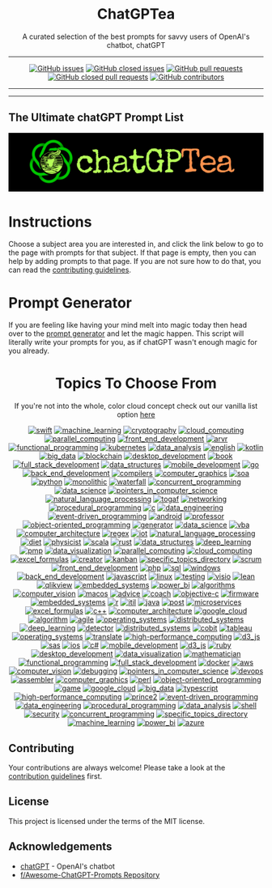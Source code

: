 <div align = 'center'>
<h1>
ChatGPTea
</h1>
A curated selection of the best prompts for savvy users of OpenAI's chatbot, chatGPT

---

[![GitHub issues](https://img.shields.io/github/issues/grahamwaters/chatGPTea-Ultimate-Prompt-List)](https://github.com/grahamwaters/chatGPTea-Ultimate-Prompt-List/issues)
[![GitHub closed issues](https://img.shields.io/github/issues-closed/grahamwaters/chatGPTea-Ultimate-Prompt-List)](https://github.com/grahamwaters/chatGPTea-Ultimate-Prompt-List/issues?q=is%3Aissue+is%3Aclosed)
[![GitHub pull requests](https://img.shields.io/github/issues-pr/grahamwaters/chatGPTea-Ultimate-Prompt-List)](https://github.com/grahamwaters/chatGPTea-Ultimate-Prompt-List/pulls)
[![GitHub closed pull requests](https://img.shields.io/github/issues-pr-closed/grahamwaters/chatGPTea-Ultimate-Prompt-List)](https://github.com/grahamwaters/chatGPTea-Ultimate-Prompt-List/pulls?q=is%3Apr+is%3Aclosed)
[![GitHub contributors](https://img.shields.io/github/contributors/grahamwaters/chatGPTea-Ultimate-Prompt-List)](https://github.com/grahamwaters/chatGPTea-Ultimate-Prompt-List/graphs/contributors)

---

</div>

---

## The Ultimate chatGPT Prompt List

![main banner](./images/main.png)




# Instructions

Choose a subject area you are interested in, and click the link below to go to the page with prompts for that subject. If that page is empty, then you can help by adding prompts to that page. If you are not sure how to do that, you can read the [contributing guidelines](./CONTRIBUTING.md).

# Prompt Generator
If you are feeling like having your mind melt into magic today then head over to the [prompt generator](./prompt_generator.py) and let the magic happen. This script will literally write your prompts for you, as if chatGPT wasn't enough magic for you already.

<div align='center'>

<h1>Topics To Choose From</h1>
<!-- brightgreengreenyellowgreenyelloworangeredbluelightgrey
successimportantcriticalinformationalinactive
bluevioletff69b49cf -->

If you're not into the whole, color cloud concept check out our vanilla list option [here](./vanilla_list.md)

[![swift](https://img.shields.io/badge/swift-orange)](./specific_topics/swift.md)
[![machine_learning](https://img.shields.io/badge/machine_learning-lightpurple)](./specific_topics/machine_learning.md)
[![cryptography](https://img.shields.io/badge/cryptography-lightblack)](./specific_topics/cryptography.md)
[![cloud_computing](https://img.shields.io/badge/cloud_computing-orange)](./specific_topics/cloud_computing.md)
[![parallel_computing](https://img.shields.io/badge/parallel_computing-lightblue)](./specific_topics/parallel_computing.md)
[![front_end_development](https://img.shields.io/badge/front_end_development-brown)](./specific_topics/front_end_development.md)
[![arvr](https://img.shields.io/badge/arvr-lightblack)](./specific_topics/arvr.md)
[![functional_programming](https://img.shields.io/badge/functional_programming-darkgreen)](./specific_topics/functional_programming.md)
[![kubernetes](https://img.shields.io/badge/kubernetes-lightbrown)](./specific_topics/kubernetes.md)
[![data_analysis](https://img.shields.io/badge/data_analysis-orange)](./specific_topics/data_analysis.md)
[![english](https://img.shields.io/badge/english-yellow)](./specific_topics/english.md)
[![kotlin](https://img.shields.io/badge/kotlin-red)](./specific_topics/kotlin.md)
[![big_data](https://img.shields.io/badge/big_data-lightorange)](./specific_topics/big_data.md)
[![blockchain](https://img.shields.io/badge/blockchain-purple)](./specific_topics/blockchain.md)
[![desktop_development](https://img.shields.io/badge/desktop_development-lightpink)](./specific_topics/desktop_development.md)
[![book](https://img.shields.io/badge/book-green)](./specific_topics/book.md)
[![full_stack_development](https://img.shields.io/badge/full_stack_development-lightblue)](./specific_topics/full_stack_development.md)
[![data_structures](https://img.shields.io/badge/data_structures-darkgrey)](./specific_topics/data_structures.md)
[![mobile_development](https://img.shields.io/badge/mobile_development-lightorange)](./specific_topics/mobile_development.md)
[![go](https://img.shields.io/badge/go-darkgreen)](./specific_topics/go.md)
[![back_end_development](https://img.shields.io/badge/back_end_development-darkpurple)](./specific_topics/back_end_development.md)
[![compilers](https://img.shields.io/badge/compilers-blue)](./specific_topics/compilers.md)
[![computer_graphics](https://img.shields.io/badge/computer_graphics-darkblack)](./specific_topics/computer_graphics.md)
[![soa](https://img.shields.io/badge/soa-yellow)](./specific_topics/soa.md)
[![python](https://img.shields.io/badge/python-lightpink)](./specific_topics/python.md)
[![monolithic](https://img.shields.io/badge/monolithic-green)](./specific_topics/monolithic.md)
[![waterfall](https://img.shields.io/badge/waterfall-darkblack)](./specific_topics/waterfall.md)
[![concurrent_programming](https://img.shields.io/badge/concurrent_programming-pink)](./specific_topics/concurrent_programming.md)
[![data_science](https://img.shields.io/badge/data_science-red)](./specific_topics/data_science.md)
[![pointers_in_computer_science](https://img.shields.io/badge/pointers_in_computer_science-darkpink)](./specific_topics/pointers_in_computer_science.md)
[![natural_language_processing](https://img.shields.io/badge/natural_language_processing-darkorange)](./specific_topics/natural_language_processing.md)
[![togaf](https://img.shields.io/badge/togaf-lightbrown)](./specific_topics/togaf.md)
[![networking](https://img.shields.io/badge/networking-darkpink)](./specific_topics/networking.md)
[![procedural_programming](https://img.shields.io/badge/procedural_programming-lightgreen)](./specific_topics/procedural_programming.md)
[![c](https://img.shields.io/badge/c-darkpink)](./specific_topics/c.md)
[![data_engineering](https://img.shields.io/badge/data_engineering-darkblue)](./specific_topics/data_engineering.md)
[![event-driven_programming](https://img.shields.io/badge/event-driven_programming-red)](./specific_topics/event-driven_programming.md)
[![android](https://img.shields.io/badge/android-darkblue)](./specific_topics/android.md)
[![professor](https://img.shields.io/badge/professor-pink)](./specific_topics/professor.md)
[![object-oriented_programming](https://img.shields.io/badge/object-oriented_programming-lightyellow)](./specific_topics/object-oriented_programming.md)
[![generator](https://img.shields.io/badge/generator-darkblack)](./specific_topics/generator.md)
[![data_science](https://img.shields.io/badge/data_science-darkblue)](./specific_topics/data_science.md)
[![vba](https://img.shields.io/badge/vba-green)](./specific_topics/vba.md)
[![computer_architecture](https://img.shields.io/badge/computer_architecture-blueviolet)](./specific_topics/computer_architecture.md)
[![regex](https://img.shields.io/badge/regex-lightred)](./specific_topics/regex.md)
[![iot](https://img.shields.io/badge/iot-lightpurple)](./specific_topics/iot.md)
[![natural_language_processing](https://img.shields.io/badge/natural_language_processing-lightbrown)](./specific_topics/natural_language_processing.md)
[![diet](https://img.shields.io/badge/diet-lightgreen)](./specific_topics/diet.md)
[![physicist](https://img.shields.io/badge/physicist-pink)](./specific_topics/physicist.md)
[![scala](https://img.shields.io/badge/scala-lightbrown)](./specific_topics/scala.md)
[![rust](https://img.shields.io/badge/rust-brown)](./specific_topics/rust.md)
[![data_structures](https://img.shields.io/badge/data_structures-darkyellow)](./specific_topics/data_structures.md)
[![deep_learning](https://img.shields.io/badge/deep_learning-purple)](./specific_topics/deep_learning.md)
[![pmp](https://img.shields.io/badge/pmp-lightpink)](./specific_topics/pmp.md)
[![data_visualization](https://img.shields.io/badge/data_visualization-blueviolet)](./specific_topics/data_visualization.md)
[![parallel_computing](https://img.shields.io/badge/parallel_computing-pink)](./specific_topics/parallel_computing.md)
[![cloud_computing](https://img.shields.io/badge/cloud_computing-darkpurple)](./specific_topics/cloud_computing.md)
[![excel_formulas](https://img.shields.io/badge/excel_formulas-lightred)](./specific_topics/excel_formulas.md)
[![creator](https://img.shields.io/badge/creator-grey)](./specific_topics/creator.md)
[![kanban](https://img.shields.io/badge/kanban-pink)](./specific_topics/kanban.md)
[![specific_topics_directory](https://img.shields.io/badge/specific_topics_directory-lightbrown)](./specific_topics/specific_topics_directory.md)
[![scrum](https://img.shields.io/badge/scrum-grey)](./specific_topics/scrum.md)
[![front_end_development](https://img.shields.io/badge/front_end_development-grey)](./specific_topics/front_end_development.md)
[![php](https://img.shields.io/badge/php-lightpink)](./specific_topics/php.md)
[![sql](https://img.shields.io/badge/sql-lightyellow)](./specific_topics/sql.md)
[![windows](https://img.shields.io/badge/windows-darkorange)](./specific_topics/windows.md)
[![back_end_development](https://img.shields.io/badge/back_end_development-lightbrown)](./specific_topics/back_end_development.md)
[![javascript](https://img.shields.io/badge/javascript-lightblack)](./specific_topics/javascript.md)
[![linux](https://img.shields.io/badge/linux-yellow)](./specific_topics/linux.md)
[![testing](https://img.shields.io/badge/testing-darkgrey)](./specific_topics/testing.md)
[![visio](https://img.shields.io/badge/visio-lightpurple)](./specific_topics/visio.md)
[![lean](https://img.shields.io/badge/lean-brown)](./specific_topics/lean.md)
[![qlikview](https://img.shields.io/badge/qlikview-darkbrown)](./specific_topics/qlikview.md)
[![embedded_systems](https://img.shields.io/badge/embedded_systems-darkpink)](./specific_topics/embedded_systems.md)
[![power_bi](https://img.shields.io/badge/power_bi-darkblue)](./specific_topics/power_bi.md)
[![algorithms](https://img.shields.io/badge/algorithms-darkyellow)](./specific_topics/algorithms.md)
[![computer_vision](https://img.shields.io/badge/computer_vision-red)](./specific_topics/computer_vision.md)
[![macos](https://img.shields.io/badge/macos-lightbrown)](./specific_topics/macos.md)
[![advice](https://img.shields.io/badge/advice-red)](./specific_topics/advice.md)
[![coach](https://img.shields.io/badge/coach-blue)](./specific_topics/coach.md)
[![objective-c](https://img.shields.io/badge/objective-c-darkyellow)](./specific_topics/objective-c.md)
[![firmware](https://img.shields.io/badge/firmware-lightbrown)](./specific_topics/firmware.md)
[![embedded_systems](https://img.shields.io/badge/embedded_systems-darkgrey)](./specific_topics/embedded_systems.md)
[![r](https://img.shields.io/badge/r-lightwhite)](./specific_topics/r.md)
[![itil](https://img.shields.io/badge/itil-brown)](./specific_topics/itil.md)
[![java](https://img.shields.io/badge/java-darkbrown)](./specific_topics/java.md)
[![post](https://img.shields.io/badge/post-lightwhite)](./specific_topics/post.md)
[![microservices](https://img.shields.io/badge/microservices-darkblue)](./specific_topics/microservices.md)
[![excel_formulas](https://img.shields.io/badge/excel_formulas-darkblack)](./specific_topics/excel_formulas.md)
[![c++](https://img.shields.io/badge/c++-lightyellow)](./specific_topics/c++.md)
[![computer_architecture](https://img.shields.io/badge/computer_architecture-lightorange)](./specific_topics/computer_architecture.md)
[![google_cloud](https://img.shields.io/badge/google_cloud-green)](./specific_topics/google_cloud.md)
[![algorithm](https://img.shields.io/badge/algorithm-pink)](./specific_topics/algorithm.md)
[![agile](https://img.shields.io/badge/agile-lightred)](./specific_topics/agile.md)
[![operating_systems](https://img.shields.io/badge/operating_systems-purple)](./specific_topics/operating_systems.md)
[![distributed_systems](https://img.shields.io/badge/distributed_systems-darkorange)](./specific_topics/distributed_systems.md)
[![deep_learning](https://img.shields.io/badge/deep_learning-darkblue)](./specific_topics/deep_learning.md)
[![detector](https://img.shields.io/badge/detector-darkblue)](./specific_topics/detector.md)
[![distributed_systems](https://img.shields.io/badge/distributed_systems-blue)](./specific_topics/distributed_systems.md)
[![cobit](https://img.shields.io/badge/cobit-darkblue)](./specific_topics/cobit.md)
[![tableau](https://img.shields.io/badge/tableau-grey)](./specific_topics/tableau.md)
[![operating_systems](https://img.shields.io/badge/operating_systems-darkblue)](./specific_topics/operating_systems.md)
[![translate](https://img.shields.io/badge/translate-darkorange)](./specific_topics/translate.md)
[![high-performance_computing](https://img.shields.io/badge/high-performance_computing-darkwhite)](./specific_topics/high-performance_computing.md)
[![d3_js](https://img.shields.io/badge/d3_js-darkyellow)](./specific_topics/d3_js.md)
[![sas](https://img.shields.io/badge/sas-lightblack)](./specific_topics/sas.md)
[![ios](https://img.shields.io/badge/ios-lightorange)](./specific_topics/ios.md)
[![c#](https://img.shields.io/badge/c#-lightblack)](./specific_topics/c#.md)
[![mobile_development](https://img.shields.io/badge/mobile_development-lightbrown)](./specific_topics/mobile_development.md)
[![d3_js](https://img.shields.io/badge/d3_js-red)](./specific_topics/d3_js.md)
[![ruby](https://img.shields.io/badge/ruby-lightbrown)](./specific_topics/ruby.md)
[![desktop_development](https://img.shields.io/badge/desktop_development-brown)](./specific_topics/desktop_development.md)
[![data_visualization](https://img.shields.io/badge/data_visualization-red)](./specific_topics/data_visualization.md)
[![mathematician](https://img.shields.io/badge/mathematician-brown)](./specific_topics/mathematician.md)
[![functional_programming](https://img.shields.io/badge/functional_programming-darkorange)](./specific_topics/functional_programming.md)
[![full_stack_development](https://img.shields.io/badge/full_stack_development-lightpurple)](./specific_topics/full_stack_development.md)
[![docker](https://img.shields.io/badge/docker-darkgrey)](./specific_topics/docker.md)
[![aws](https://img.shields.io/badge/aws-lightblack)](./specific_topics/aws.md)
[![computer_vision](https://img.shields.io/badge/computer_vision-blue)](./specific_topics/computer_vision.md)
[![debugging](https://img.shields.io/badge/debugging-darkwhite)](./specific_topics/debugging.md)
[![pointers_in_computer_science](https://img.shields.io/badge/pointers_in_computer_science-lightwhite)](./specific_topics/pointers_in_computer_science.md)
[![devops](https://img.shields.io/badge/devops-darkwhite)](./specific_topics/devops.md)
[![assembler](https://img.shields.io/badge/assembler-darkpurple)](./specific_topics/assembler.md)
[![computer_graphics](https://img.shields.io/badge/computer_graphics-darkgrey)](./specific_topics/computer_graphics.md)
[![perl](https://img.shields.io/badge/perl-darkyellow)](./specific_topics/perl.md)
[![object-oriented_programming](https://img.shields.io/badge/object-oriented_programming-blueviolet)](./specific_topics/object-oriented_programming.md)
[![game](https://img.shields.io/badge/game-darkpurple)](./specific_topics/game.md)
[![google_cloud](https://img.shields.io/badge/google_cloud-lightblue)](./specific_topics/google_cloud.md)
[![big_data](https://img.shields.io/badge/big_data-darkblack)](./specific_topics/big_data.md)
[![typescript](https://img.shields.io/badge/typescript-lightpurple)](./specific_topics/typescript.md)
[![high-performance_computing](https://img.shields.io/badge/high-performance_computing-darkwhite)](./specific_topics/high-performance_computing.md)
[![prince2](https://img.shields.io/badge/prince2-pink)](./specific_topics/prince2.md)
[![event-driven_programming](https://img.shields.io/badge/event-driven_programming-lightblue)](./specific_topics/event-driven_programming.md)
[![data_engineering](https://img.shields.io/badge/data_engineering-purple)](./specific_topics/data_engineering.md)
[![procedural_programming](https://img.shields.io/badge/procedural_programming-blueviolet)](./specific_topics/procedural_programming.md)
[![data_analysis](https://img.shields.io/badge/data_analysis-pink)](./specific_topics/data_analysis.md)
[![shell](https://img.shields.io/badge/shell-yellow)](./specific_topics/shell.md)
[![security](https://img.shields.io/badge/security-darkgreen)](./specific_topics/security.md)
[![concurrent_programming](https://img.shields.io/badge/concurrent_programming-pink)](./specific_topics/concurrent_programming.md)
[![specific_topics_directory](https://img.shields.io/badge/specific_topics_directory-darkred)](./specific_topics/specific_topics_directory.md)
[![machine_learning](https://img.shields.io/badge/machine_learning-lightred)](./specific_topics/machine_learning.md)
[![power_bi](https://img.shields.io/badge/power_bi-darkred)](./specific_topics/power_bi.md)
[![azure](https://img.shields.io/badge/azure-lightpink)](./specific_topics/azure.md)

</div>


## Contributing

Your contributions are always welcome! Please take a look at the [contribution guidelines](./CONTRIBUTING.md) first.

## License

<!-- add MIT license badge here -->

This project is licensed under the terms of the MIT license.


## Acknowledgements
- [chatGPT](openai.com) - OpenAI's chatbot
- [f/Awesome-ChatGPT-Prompts Repository](https://github.com/f/awesome-chatgpt-prompts)
